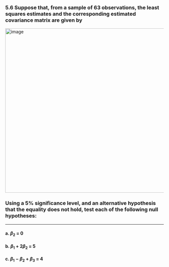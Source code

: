 ### 5.6 Suppose that, from a sample of 63 observations, the least squares estimates and the corresponding estimated covariance matrix are given by

<img width="521" alt="image" src="https://github.com/user-attachments/assets/24ee754d-ead1-4627-8700-88c4b85831ee" />

### Using a 5% significance level, and an alternative hypothesis that the equality does not hold, test each of the following null hypotheses:
---
#### a. $\beta_2$ = 0

#### b.  $\beta_1 + 2\beta_2$ = 5

#### c.  $\beta_1 - \beta_2 + \beta_3$ = 4 
